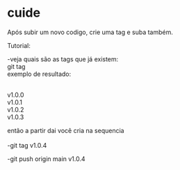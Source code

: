 # cuide

Após subir um novo codigo, crie uma tag e suba também.

Tutorial:

-veja quais são as tags que já existem:<br>
git tag<br>
exemplo de resultado: <br><br>

v1.0.0<br>
v1.0.1<br>
v1.0.2<br>
v1.0.3<br>

então a partir dai você cria na sequencia<br>
<br>
-git tag v1.0.4

-git push origin main v1.0.4

